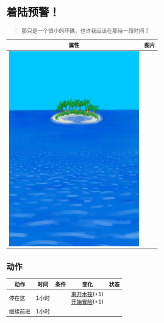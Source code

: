 # 着陆预警！  
> 那只是一个很小的环礁，也许我应该在那待一段时间？  
  
  属性  |   图片   
 ----  |  ----:   
   |  ![](Sprite/Atoll.png)   
  
## 动作  
动作  |  时间  |  条件  |  变化  |  状态  
----  |  ----  |  ----  |  ----  |  ----  
停在这<br>  |  1小时  |    |  [离开木筏](RaftExitAtoll.md)(+1)<br>[开始冒险](Start_RaftAtoll.md)(+1)<br>  |    
继续前进<br>  |  1小时  |    |    |    
